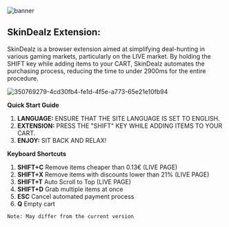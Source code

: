 

![banner](https://github.com/user-attachments/assets/6a4f25c8-af35-46df-aeee-0673aad0a2c9)



## SkinDealz Extension:

SkinDealz is a browser extension aimed at simplifying deal-hunting in various gaming markets, particularly on the LIVE market. By holding the SHIFT key while adding items to your CART, SkinDealz automates the purchasing process, reducing the time to under 2900ms for the entire procedure.

![350769279-4cd30fb4-fe1d-4f5e-a773-65e21e10fb94](https://github.com/user-attachments/assets/042e0ded-e83c-4bcc-a749-62fdae448d5d)


**Quick Start Guide**  
1. **LANGUAGE:** ENSURE THAT THE SITE LANGUAGE IS SET TO ENGLISH.  
2. **EXTENSION:** PRESS THE "SHIFT" KEY WHILE ADDING ITEMS TO YOUR CART.  
3. **ENJOY:** SIT BACK AND RELAX!  

**Keyboard Shortcuts**  
1. **SHIFT+C** Remove items cheaper than 0.13€ (LIVE PAGE)  
2. **SHIFT+X** Remove items with discounts lower than 21% (LIVE PAGE)  
3. **SHIFT+T** Auto Scroll to Top (LIVE PAGE)
4. **SHIFT+D** Grab multiple items at once
5. **ESC** Cancel automated payment process
6. **Q** Empty cart  

```
Note: May differ from the current version
```
